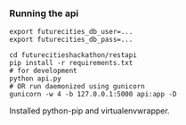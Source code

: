 ### Running the api

```
export futurecities_db_user=...
export futurecities_db_pass=...

cd futurecitieshackathon/restapi
pip install -r requirements.txt
# for development
python api.py
# OR run daemonized using gunicorn
gunicorn -w 4 -b 127.0.0.1:5000 api:app -D
````

Installed python-pip and virtualenvwrapper.

